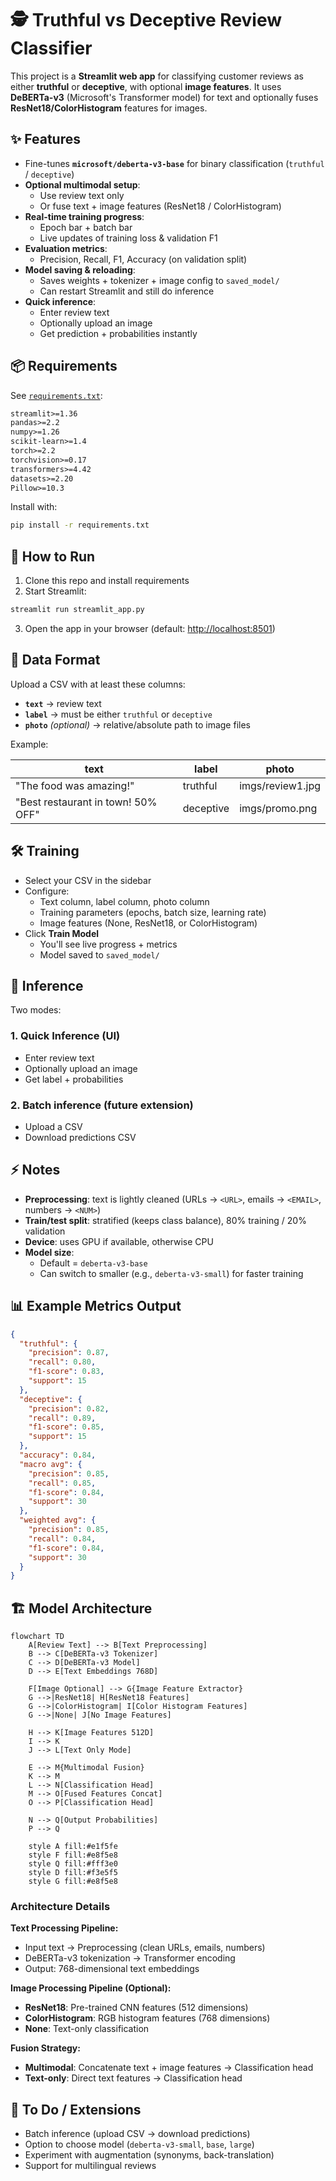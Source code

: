 # 🕵️ Truthful vs Deceptive Review Classifier

This project is a **Streamlit web app** for classifying customer reviews as either **truthful** or **deceptive**, with optional **image features**. It uses **DeBERTa-v3** (Microsoft's Transformer model) for text and optionally fuses **ResNet18/ColorHistogram** features for images.

## ✨ Features

- Fine-tunes **`microsoft/deberta-v3-base`** for binary classification (`truthful` / `deceptive`)
- **Optional multimodal setup**:
  - Use review text only
  - Or fuse text + image features (ResNet18 / ColorHistogram)
- **Real-time training progress**:
  - Epoch bar + batch bar
  - Live updates of training loss & validation F1
- **Evaluation metrics**:
  - Precision, Recall, F1, Accuracy (on validation split)
- **Model saving & reloading**:
  - Saves weights + tokenizer + image config to `saved_model/`
  - Can restart Streamlit and still do inference
- **Quick inference**:
  - Enter review text
  - Optionally upload an image
  - Get prediction + probabilities instantly

## 📦 Requirements

See [`requirements.txt`](requirements.txt):

```txt
streamlit>=1.36
pandas>=2.2
numpy>=1.26
scikit-learn>=1.4
torch>=2.2
torchvision>=0.17
transformers>=4.42
datasets>=2.20
Pillow>=10.3
```

Install with:

```bash
pip install -r requirements.txt
```

## 🚀 How to Run

1. Clone this repo and install requirements
2. Start Streamlit:

```bash
streamlit run streamlit_app.py
```

3. Open the app in your browser (default: [http://localhost:8501](http://localhost:8501))

## 📂 Data Format

Upload a CSV with at least these columns:

- **`text`** → review text
- **`label`** → must be either `truthful` or `deceptive`
- **`photo`** *(optional)* → relative/absolute path to image files

Example:

| text                               | label     | photo            |
|------------------------------------|-----------|------------------|
| "The food was amazing!"            | truthful  | imgs/review1.jpg |
| "Best restaurant in town! 50% OFF" | deceptive | imgs/promo.png   |

## 🛠️ Training

- Select your CSV in the sidebar
- Configure:
  - Text column, label column, photo column
  - Training parameters (epochs, batch size, learning rate)
  - Image features (None, ResNet18, or ColorHistogram)
- Click **Train Model**
  - You'll see live progress + metrics
  - Model saved to `saved_model/`

## 🔮 Inference

Two modes:

### 1. Quick Inference (UI)
- Enter review text
- Optionally upload an image
- Get label + probabilities

### 2. Batch inference (future extension)
- Upload a CSV
- Download predictions CSV

## ⚡ Notes

- **Preprocessing**: text is lightly cleaned (URLs → `<URL>`, emails → `<EMAIL>`, numbers → `<NUM>`)
- **Train/test split**: stratified (keeps class balance), 80% training / 20% validation
- **Device**: uses GPU if available, otherwise CPU
- **Model size**:
  - Default = `deberta-v3-base`
  - Can switch to smaller (e.g., `deberta-v3-small`) for faster training

## 📊 Example Metrics Output

```json
{
  "truthful": {
    "precision": 0.87,
    "recall": 0.80,
    "f1-score": 0.83,
    "support": 15
  },
  "deceptive": {
    "precision": 0.82,
    "recall": 0.89,
    "f1-score": 0.85,
    "support": 15
  },
  "accuracy": 0.84,
  "macro avg": {
    "precision": 0.85,
    "recall": 0.85,
    "f1-score": 0.84,
    "support": 30
  },
  "weighted avg": {
    "precision": 0.85,
    "recall": 0.84,
    "f1-score": 0.84,
    "support": 30
  }
}
```

## 🏗️ Model Architecture

```mermaid
flowchart TD
    A[Review Text] --> B[Text Preprocessing]
    B --> C[DeBERTa-v3 Tokenizer]
    C --> D[DeBERTa-v3 Model]
    D --> E[Text Embeddings 768D]
    
    F[Image Optional] --> G{Image Feature Extractor}
    G -->|ResNet18| H[ResNet18 Features]
    G -->|ColorHistogram| I[Color Histogram Features]
    G -->|None| J[No Image Features]
    
    H --> K[Image Features 512D]
    I --> K
    J --> L[Text Only Mode]
    
    E --> M{Multimodal Fusion}
    K --> M
    L --> N[Classification Head]
    M --> O[Fused Features Concat]
    O --> P[Classification Head]
    
    N --> Q[Output Probabilities]
    P --> Q
    
    style A fill:#e1f5fe
    style F fill:#e8f5e8
    style Q fill:#fff3e0
    style D fill:#f3e5f5
    style G fill:#e8f5e8
```

### Architecture Details

**Text Processing Pipeline:**
- Input text → Preprocessing (clean URLs, emails, numbers)
- DeBERTa-v3 tokenization → Transformer encoding
- Output: 768-dimensional text embeddings

**Image Processing Pipeline (Optional):**
- **ResNet18**: Pre-trained CNN features (512 dimensions)
- **ColorHistogram**: RGB histogram features (768 dimensions)
- **None**: Text-only classification

**Fusion Strategy:**
- **Multimodal**: Concatenate text + image features → Classification head
- **Text-only**: Direct text features → Classification head

## 📌 To Do / Extensions

- Batch inference (upload CSV → download predictions)
- Option to choose model (`deberta-v3-small`, `base`, `large`)
- Experiment with augmentation (synonyms, back-translation)
- Support for multilingual reviews
